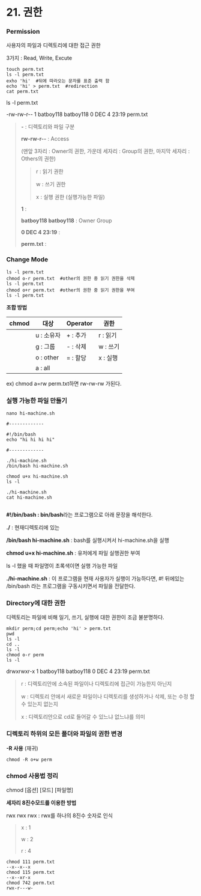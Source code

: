 # 21. 권한

### Permission

사용자의 파일과 디렉토리에 대한 접근 권한

3가지 : Read, Write, Excute



```
touch perm.txt
ls -l perm.txt
exho 'hi'  #뒤에 따라오는 문자를 표준 출력 함
echo 'hi' > perm.txt  #redirection
cat perm.txt
```

ls -l perm.txt

-rw-rw-r-- 1 batboy118 batboy118 0 DEC	4 23:19 perm.txt

> **\-** : 디렉토리와 파일 구분
>
> **rw-rw-r--**  : Access  
>
> (맨앞 3자리 : Owner의 권한, 가운데 세자리 : Group의 권한, 마지막 세자리 : Others의 권한)
>
> > r : 읽기 권한
> >
> > w : 쓰기 권한
> >
> > x : 실행 권한 (실행가능한 파일)
>
> **1** : 
>
>  **batboy118  batboy118** : Owner Group
>
>  **0 DEC	4 23:19**  : 
>
> **perm.txt**  : 



### Change Mode

```
ls -l perm.txt
chmod o-r perm.txt  #other의 권한 중 읽기 권한을 삭제
ls -l perm.txt
chmod o+r perm.txt  #other의 권한 중 읽기 권한을 부여
ls -l perm.txt
```

**조합 방법**

| chmod | 대상       | Operator | 권한     |
| ----- | ---------- | -------- | -------- |
|       | u : 소유자 | + : 추가 | r : 읽기 |
|       | g : 그룹   | - : 삭제 | w : 쓰기 |
|       | o : other  | = : 할당 | x : 실행 |
|       | a : all    |          |          |

ex) chmod a=rw perm.txt하면 rw-rw-rw 가된다.



### 실행 가능한 파일 만들기

```
nano hi-machine.sh

#-------------

#!/bin/bash
echo "hi hi hi hi"

#-------------

./hi-machine.sh
/bin/bash hi-machine.sh

chmod u+x hi-machine.sh
ls -l

./hi-machine.sh
cat hi-machine.sh


```

**#!/bin/bash : bin/bash**라는 프로그램으로 아래 문장을 해석한다.

**./** : 현재디렉토리에 있는

**/bin/bash hi-machine.sh**   : bash를 실행시켜서 hi-machine.sh을 실행

**chmod u+x hi-machine.sh** : 유저에게 파일 실행권한 부여 

ls -l 했을 때 파일명이 초록색이면 실행 가능한 파일

**./hi-machine.sh** : 이 프로그램을 현재 사용자가 실행이 가능하다면, #! 뒤에있는 /bin/bash 라는 프로그램을 구동시키면서 파일을 전달한다.



### Directory에 대한 권한

디렉토리는 파일에 비해 일기, 쓰기, 실행에 대한 권한이 조금 불분명하다.

```
mkdir perm;cd perm;echo 'hi' > perm.txt
pwd
ls -l
cd ..
ls -l
chmod o-r perm
ls -l

```

drwxrwxr-x 1 batboy118 batboy118 0 DEC	4 23:19 perm.txt

> r : 디렉토리안에 소속된 파일이나 디렉토리에 접근이 가능한지 아닌지
>
> w : 디렉토리 안에서 새로운 파일이나 디렉토리를 생성하거나 삭제, 또는 수정 할 수 있는지 없는지
>
> x :  디렉토리안으로 cd로 들어갈 수 있느냐 없느냐를 의미



### 디렉토리 하위의 모든 폴더와 파일의 권한 변경

**-R 사용** (재귀)

```
chmod -R o+w perm
```



### chmod 사용법 정리

chmod [옵션] [모드] [파일명]

**세자리 8진수모드를 이용한 방법**

rwx rwx rwx  : rwx를 하나의 8진수 숫자로 인식

> x : 1
>
> w : 2
>
> r : 4

```
chmod 111 perm.txt 
--x--x--x
chmod 115 perm.txt 
--x--xr-x
chmod 742 perm.txt 
rwx-r---w-
```

